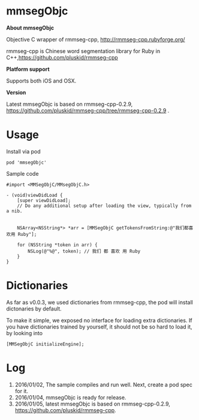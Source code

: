 # mmsegObjc

**About mmsegObjc**

Objective C wrapper of rmmseg-cpp, http://rmmseg-cpp.rubyforge.org/

rmmseg-cpp is Chinese word segmentation library for Ruby in C++,https://github.com/pluskid/rmmseg-cpp

**Platform support**

Supports both iOS and OSX.

**Version** 

Latest mmsegObjc is based on rmmseg-cpp-0.2.9, https://github.com/pluskid/rmmseg-cpp/tree/rmmseg-cpp-0.2.9 .

# Usage
Install via pod
```
pod 'mmsegObjc'
```

Sample code

```objc
#import <MMSegObjC/MMsegObjC.h>

- (void)viewDidLoad {
    [super viewDidLoad];
    // Do any additional setup after loading the view, typically from a nib.
    
    
    NSArray<NSString*> *arr = [MMSegObjC getTokensFromString:@"我们都喜欢用 Ruby"];
    
    for (NSString *token in arr) {
        NSLog(@"%@", token); // 我们 都 喜欢 用 Ruby
    }
}
```
# Dictionaries
As far as v0.0.3, we used dictionaries from rmmseg-cpp, the pod will install dictonaries by default.

To make it simple, we exposed no interface for loading extra dictionaries. If you have dictionaries trained by yourself, it should not be so hard to load it, by looking into 

```objc
[MMSegObjC initializeEngine];
```

# Log

1. 2016/01/02, The sample compiles and run well. Next, create a pod spec for it.
2. 2016/01/04, mmsegObjc is ready for release.
3. 2016/01/05, latest mmsegObjc is based on rmmseg-cpp-0.2.9, https://github.com/pluskid/rmmseg-cpp.
